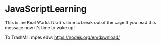 # JavaScriptLearning
This is the Real World. Nio it's time to break out of the cage.If you read this message now it's time to wake up!


To TrashMil:
mpes edw:
https://nodejs.org/en/download/
